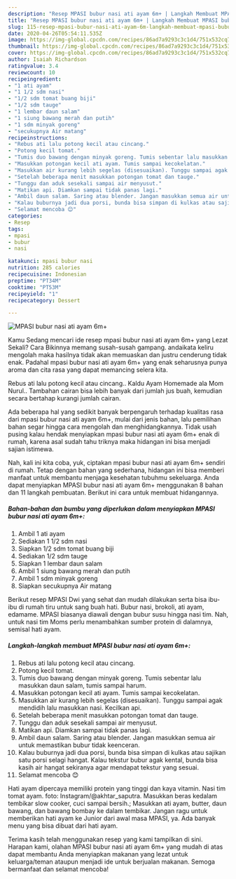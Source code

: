 ```yaml
---
description: "Resep MPASI bubur nasi ati ayam 6m+ | Langkah Membuat MPASI bubur nasi ati ayam 6m+ Yang Lezat Sekali"
title: "Resep MPASI bubur nasi ati ayam 6m+ | Langkah Membuat MPASI bubur nasi ati ayam 6m+ Yang Lezat Sekali"
slug: 115-resep-mpasi-bubur-nasi-ati-ayam-6m-langkah-membuat-mpasi-bubur-nasi-ati-ayam-6m-yang-lezat-sekali
date: 2020-04-26T05:54:11.535Z
image: https://img-global.cpcdn.com/recipes/86ad7a9293c3c1d4/751x532cq70/mpasi-bubur-nasi-ati-ayam-6m-foto-resep-utama.jpg
thumbnail: https://img-global.cpcdn.com/recipes/86ad7a9293c3c1d4/751x532cq70/mpasi-bubur-nasi-ati-ayam-6m-foto-resep-utama.jpg
cover: https://img-global.cpcdn.com/recipes/86ad7a9293c3c1d4/751x532cq70/mpasi-bubur-nasi-ati-ayam-6m-foto-resep-utama.jpg
author: Isaiah Richardson
ratingvalue: 3.4
reviewcount: 10
recipeingredient:
- "1 ati ayam"
- "1 1/2 sdm nasi"
- "1/2 sdm tomat buang biji"
- "1/2 sdm tauge"
- "1 lembar daun salam"
- "1 siung bawang merah dan putih"
- "1 sdm minyak goreng"
- "secukupnya Air matang"
recipeinstructions:
- "Rebus ati lalu potong kecil atau cincang."
- "Potong kecil tomat."
- "Tumis duo bawang dengan minyak goreng. Tumis sebentar lalu masukkan daun salam, tumis sampai harum."
- "Masukkan potongan kecil ati ayam. Tumis sampai kecokelatan."
- "Masukkan air kurang lebih segelas (disesuaikan). Tunggu sampai agak mendidih lalu masukkan nasi. Kecilkan api."
- "Setelah beberapa menit masukkan potongan tomat dan tauge."
- "Tunggu dan aduk sesekali sampai air menyusut."
- "Matikan api. Diamkan sampai tidak panas lagi."
- "Ambil daun salam. Saring atau blender. Jangan masukkan semua air untuk memastikan bubur tidak keenceran."
- "Kalau buburnya jadi dua porsi, bunda bisa simpan di kulkas atau sajikan satu porsi selagi hangat. Kalau tekstur bubur agak kental, bunda bisa kasih air hangat sekiranya agar mendapat tekstur yang sesuai."
- "Selamat mencoba 😊"
categories:
- Resep
tags:
- mpasi
- bubur
- nasi

katakunci: mpasi bubur nasi 
nutrition: 285 calories
recipecuisine: Indonesian
preptime: "PT34M"
cooktime: "PT53M"
recipeyield: "1"
recipecategory: Dessert

---
```



![MPASI bubur nasi ati ayam 6m+](https://img-global.cpcdn.com/recipes/86ad7a9293c3c1d4/751x532cq70/mpasi-bubur-nasi-ati-ayam-6m-foto-resep-utama.jpg)

Kamu Sedang mencari ide resep mpasi bubur nasi ati ayam 6m+ yang Lezat Sekali? Cara Bikinnya memang susah-susah gampang. andaikata keliru mengolah maka hasilnya tidak akan memuaskan dan justru cenderung tidak enak. Padahal mpasi bubur nasi ati ayam 6m+ yang enak seharusnya punya aroma dan cita rasa yang dapat memancing selera kita.

Rebus ati lalu potong kecil atau cincang.. Kaldu Ayam Homemade ala Mom Nurul.. Tambahan cairan bisa lebih banyak dari jumlah jus buah, kemudian secara bertahap kurangi jumlah cairan.

Ada beberapa hal yang sedikit banyak berpengaruh terhadap kualitas rasa dari mpasi bubur nasi ati ayam 6m+, mulai dari jenis bahan, lalu pemilihan bahan segar hingga cara mengolah dan menghidangkannya. Tidak usah pusing kalau hendak menyiapkan mpasi bubur nasi ati ayam 6m+ enak di rumah, karena asal sudah tahu triknya maka hidangan ini bisa menjadi sajian istimewa.


Nah, kali ini kita coba, yuk, ciptakan mpasi bubur nasi ati ayam 6m+ sendiri di rumah. Tetap dengan bahan yang sederhana, hidangan ini bisa memberi manfaat untuk membantu menjaga kesehatan tubuhmu sekeluarga. Anda dapat menyiapkan MPASI bubur nasi ati ayam 6m+ menggunakan 8 bahan dan 11 langkah pembuatan. Berikut ini cara untuk membuat hidangannya.

<!--inarticleads1-->

##### Bahan-bahan dan bumbu yang diperlukan dalam menyiapkan MPASI bubur nasi ati ayam 6m+:

1. Ambil 1 ati ayam
1. Sediakan 1 1/2 sdm nasi
1. Siapkan 1/2 sdm tomat buang biji
1. Sediakan 1/2 sdm tauge
1. Siapkan 1 lembar daun salam
1. Ambil 1 siung bawang merah dan putih
1. Ambil 1 sdm minyak goreng
1. Siapkan secukupnya Air matang


Berikut resep MPASI Dwi yang sehat dan mudah dilakukan serta bisa ibu-ibu di rumah tiru untuk sang buah hati. Bubur nasi, brokoli, ati ayam, edamame. MPASI biasanya diawali dengan bubur susu hingga nasi tim. Nah, untuk nasi tim Moms perlu menambahkan sumber protein di dalamnya, semisal hati ayam. 

<!--inarticleads2-->

##### Langkah-langkah membuat MPASI bubur nasi ati ayam 6m+:

1. Rebus ati lalu potong kecil atau cincang.
1. Potong kecil tomat.
1. Tumis duo bawang dengan minyak goreng. Tumis sebentar lalu masukkan daun salam, tumis sampai harum.
1. Masukkan potongan kecil ati ayam. Tumis sampai kecokelatan.
1. Masukkan air kurang lebih segelas (disesuaikan). Tunggu sampai agak mendidih lalu masukkan nasi. Kecilkan api.
1. Setelah beberapa menit masukkan potongan tomat dan tauge.
1. Tunggu dan aduk sesekali sampai air menyusut.
1. Matikan api. Diamkan sampai tidak panas lagi.
1. Ambil daun salam. Saring atau blender. Jangan masukkan semua air untuk memastikan bubur tidak keenceran.
1. Kalau buburnya jadi dua porsi, bunda bisa simpan di kulkas atau sajikan satu porsi selagi hangat. Kalau tekstur bubur agak kental, bunda bisa kasih air hangat sekiranya agar mendapat tekstur yang sesuai.
1. Selamat mencoba 😊


Hati ayam dipercaya memiliki protein yang tinggi dan kaya vitamin. Nasi tim tomat ayam. foto: Instagram/@akhtar_saputra. Masukkan beras kedalam tembikar slow cooker, cuci sampai bersih.; Masukkan ati ayam, butter, daun bawang, dan bawang bombay ke dalam tembikar. Jangan ragu untuk memberikan hati ayam ke Junior dari awal masa MPASI, ya. Ada banyak menu yang bisa dibuat dari hati ayam. 

Terima kasih telah menggunakan resep yang kami tampilkan di sini. Harapan kami, olahan MPASI bubur nasi ati ayam 6m+ yang mudah di atas dapat membantu Anda menyiapkan makanan yang lezat untuk keluarga/teman ataupun menjadi ide untuk berjualan makanan. Semoga bermanfaat dan selamat mencoba!

